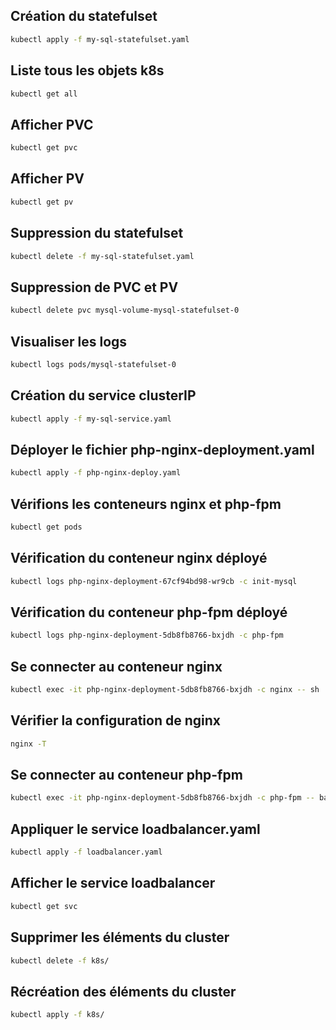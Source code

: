 ## Création du statefulset

```bash
kubectl apply -f my-sql-statefulset.yaml
```

## Liste tous les objets k8s 

```bash
kubectl get all
```

## Afficher PVC

```bash
kubectl get pvc
```

## Afficher PV

```bash
kubectl get pv
```

## Suppression du statefulset

```bash
kubectl delete -f my-sql-statefulset.yaml
```

## Suppression de PVC et PV

```bash
kubectl delete pvc mysql-volume-mysql-statefulset-0
```

## Visualiser les logs

```bash
kubectl logs pods/mysql-statefulset-0
```

## Création du service clusterIP 

```bash
kubectl apply -f my-sql-service.yaml
```

## Déployer le fichier php-nginx-deployment.yaml

```bash 
kubectl apply -f php-nginx-deploy.yaml
```

## Vérifions les conteneurs nginx et php-fpm

```bash
kubectl get pods
```

## Vérification du conteneur nginx déployé

```bash
kubectl logs php-nginx-deployment-67cf94bd98-wr9cb -c init-mysql
```

## Vérification du conteneur php-fpm déployé

```bash
kubectl logs php-nginx-deployment-5db8fb8766-bxjdh -c php-fpm
```

## Se connecter au conteneur nginx

```bash
kubectl exec -it php-nginx-deployment-5db8fb8766-bxjdh -c nginx -- sh
```

## Vérifier la configuration de nginx

```bash
nginx -T
```

## Se connecter au conteneur php-fpm

```bash
kubectl exec -it php-nginx-deployment-5db8fb8766-bxjdh -c php-fpm -- bash
```

## Appliquer le service loadbalancer.yaml

```bash
kubectl apply -f loadbalancer.yaml
```

## Afficher le service loadbalancer

```bash
kubectl get svc
```

## Supprimer les éléments du cluster

```bash
kubectl delete -f k8s/
```

## Récréation des éléments du cluster

```bash
kubectl apply -f k8s/
```